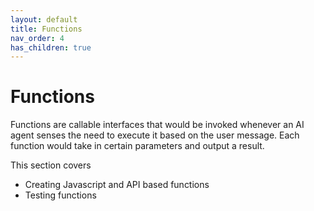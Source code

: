 ```yaml
---
layout: default
title: Functions
nav_order: 4
has_children: true
---
```


# Functions

Functions are callable interfaces that would be invoked whenever an AI agent senses the need to execute it based on the user message. Each function would take in certain parameters and output a result.

This section covers 
- Creating Javascript and API based functions
- Testing functions